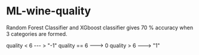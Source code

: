 # ML-wine-quality

Random Forest Classifier and XGboost classifier gives 70 % accuracy when 3 categories are formed.

quality < 6 --- > "-1"
quality == 6 ---> 0
quality > 6 ---> "1"
